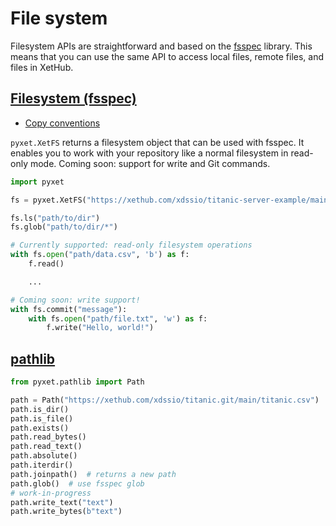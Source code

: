 # File system

Filesystem APIs are straightforward and based on the [fsspec](https://filesystem-spec.readthedocs.io/en/latest/) library. This means that you can use
the same API to access local files, remote files, and files in XetHub.

## [Filesystem (fsspec)](https://filesystem-spec.readthedocs.io/en/latest/usage.html)

* [Copy conventions](https://filesystem-spec.readthedocs.io/en/latest/copying.html)

`pyxet.XetFS` returns a filesystem object that can be used with fsspec. It enables you to work with your repository 
like a normal filesystem in read-only mode. Coming soon: support for write and Git commands.

```python
import pyxet

fs = pyxet.XetFS("https://xethub.com/xdssio/titanic-server-example/main", login=..., **kwargs)

fs.ls("path/to/dir")
fs.glob("path/to/dir/*")

# Currently supported: read-only filesystem operations
with fs.open("path/data.csv", 'b') as f:
    f.read()

    ...

# Coming soon: write support!
with fs.commit("message"):
    with fs.open("path/file.txt", 'w') as f:
        f.write("Hello, world!")
```

## [pathlib](https://docs.python.org/3/library/pathlib.html)

```python
from pyxet.pathlib import Path

path = Path("https://xethub.com/xdssio/titanic.git/main/titanic.csv")
path.is_dir()
path.is_file()
path.exists()
path.read_bytes()
path.read_text()
path.absolute()
path.iterdir()
path.joinpath()  # returns a new path
path.glob()  # use fsspec glob
# work-in-progress
path.write_text("text")
path.write_bytes(b"text")
```
